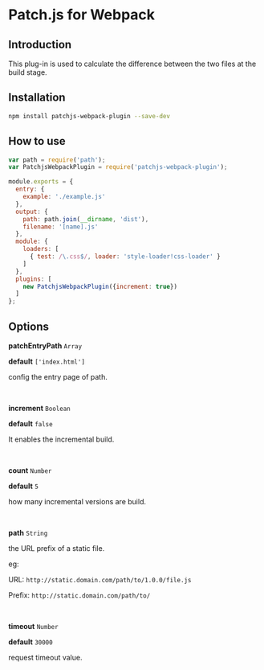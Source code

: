 # Patch.js for Webpack


## Introduction

This plug-in is used to calculate the difference between the two files at the build stage.

## Installation

```bash
npm install patchjs-webpack-plugin --save-dev
```

## How to use

```js
var path = require('path');
var PatchjsWebpackPlugin = require('patchjs-webpack-plugin');

module.exports = {
  entry: {
    example: './example.js'
  },
  output: {
    path: path.join(__dirname, 'dist'),
    filename: '[name].js'
  },
  module: {
    loaders: [
      { test: /\.css$/, loader: 'style-loader!css-loader' }
    ]
  },
  plugins: [
    new PatchjsWebpackPlugin({increment: true})
  ]
};

```

## Options

**patchEntryPath** `Array`

**default** `['index.html']`

config the entry page of path.

<br/>

**increment** `Boolean`

**default** `false`

It enables the incremental build.

<br/>

**count** `Number`

**default** `5`

how many incremental versions are build.

<br/>

**path** `String`

the URL prefix of a static file.

eg: 

URL: `http://static.domain.com/path/to/1.0.0/file.js`

Prefix: `http://static.domain.com/path/to/`

<br/>

**timeout** `Number`

**default** `30000`

request timeout value.









